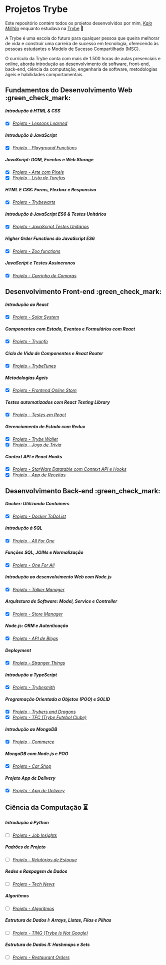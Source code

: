 # Projetos Trybe

Este repositório contém todos os projetos desenvolvidos por mim, _[Kaio Militão](https://www.linkedin.com/in/kaio-milit%C3%A3o-66a3b2152/)_ enquanto estudava na [Trybe](https://www.betrybe.com/) :rocket:

A Trybe é uma escola do futuro para qualquer pessoa que queira melhorar de vida e construir uma carreira de sucesso em tecnologia, oferecendo às pessoas estudantes o Modelo de Sucesso Compartilhado (MSC).

O currículo da Trybe conta com mais de 1.500 horas de aulas presenciais e online, aborda introdução ao desenvolvimento de software, front-end, back-end, ciência da computação, engenharia de software, metodologias ágeis e habilidades comportamentais.

## Fundamentos do Desenvolvimento Web :green_check_mark:

##### Introdução à HTML & CSS

- [x] _[Projeto - Lessons Learned](https://github.com/Kai0so/trybe-projects/tree/master/fundamentos/project-lessons-learned)_

##### Introdução à JavaScript

- [x] _[Projeto - Playground Functions](https://github.com/Kai0so/trybe-projects/tree/master/fundamentos/project-playground-functions)_

##### JavaScript: DOM, Eventos e Web Storage

- [x] _[Projeto - Arte com Pixels](https://github.com/Kai0so/trybe-projects/tree/master/fundamentos/project-pixels-art)_
- [x] _[Projeto - Lista de Tarefas](https://github.com/Kai0so/trybe-projects/tree/master/fundamentos/project-todo-list)_

##### HTML E CSS: Forms, Flexbox e Responsivo

- [x] _[Projeto - Trybewarts](https://github.com/Kai0so/trybe-projects/tree/master/fundamentos/project-trybewarts)_

##### Introdução à JavaScript ES6 & Testes Unitários

- [x] _[Projeto - JavaScript Testes Unitários](https://github.com/Kai0so/trybe-projects/tree/master/fundamentos/project-js-unit-tests)_

##### Higher 0rder Functions do JavaScript ES6

- [x] _[Projeto - Zoo functions](https://github.com/Kai0so/trybe-projects/tree/master/fundamentos/project-zoo-functions)_

##### JavaScript e Testes Assíncronos

- [x] _[Projeto - Carrinho de Compras](https://github.com/Kai0so/trybe-projects/tree/master/fundamentos/project-shopping-cart)_

## Desenvolvimento Front-end :green_check_mark:

##### Introdução ao React

- [x] _[Projeto - Solar System]()_

##### Componentes com Estado, Eventos e Formulários com React

- [x] _[Projeto - Tryunfo]()_

##### Ciclo de Vida de Componentes e React Router

- [x] _[Projeto - TrybeTunes]()_

##### Metodologias Ágeis

- [x] _[Projeto - Frontend Online Store]()_

##### Testes automatizados com React Testing Library

- [x] _[Projeto - Testes em React]()_

##### Gerenciamento de Estado com Redux

- [x] _[Projeto - Trybe Wallet]()_
- [x] _[Projeto - Jogo de Trivia]()_

##### Context API e React Hooks

- [x] _[Projeto - StarWars Datatable com Context API e Hooks]()_
- [x] _[Projeto - App de Receitas]()_

## Desenvolvimento Back-end :green_check_mark:

##### Docker: Utilizando Containers

- [x] _[Projeto - Docker ToDoList]()_

##### Introdução à SQL

- [x] _[Projeto - All For One]()_

##### Funções SQL, JOINs e Normalização

- [x] _[Projeto - One For All]()_

##### Introdução ao desenvolvimento Web com Node.js

- [x] _[Projeto - Talker Manager]()_

##### Arquitetura de Software: Model, Service e Controller

- [x] _[Projeto - Store Manager]()_

##### Node.js: ORM e Autenticação

- [x] _[Projeto - API de Blogs]()_

##### Deployment

- [x] _[Projeto - Stranger Things]()_

##### Introdução a TypeScript

- [x] _[Projeto - Trybesmith]()_

##### Programação Orientada a Objetos (POO) e SOLID

- [x] _[Projeto - Trybers and Dragons]()_
- [x] _[Projeto - TFC (Trybe Futebol Clube)]()_

##### Introdução ao MongoDB

- [x] _[Projeto - Commerce]()_

##### MongoDB com Node.js e POO

- [x] _[Projeto - Car Shop]()_

##### Projeto App de Delivery

- [x] _[Projeto - App de Delivery]()_

## Ciência da Computação :hourglass_flowing_sand:

##### Introdução à Python

- [ ] _[Projeto - Job Insights]()_

##### Padrões de Projeto

- [ ] _[Projeto - Relatórios de Estoque]()_

##### Redes e Raspagem de Dados

- [ ] _[Projeto - Tech News]()_

##### Algoritmos

- [ ] _[Projeto - Algoritmos]()_

##### Estrutura de Dados I: Arrays, Listas, Filas e Pilhas

- [ ] _[Projeto - TING (Trybe Is Not Google)]()_

##### Estrutura de Dados II: Hashmaps e Sets

- [ ] _[Projeto - Restaurant Orders]()_


